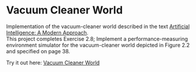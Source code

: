 # Vacuum Cleaner World


Implementation of the vacuum-cleaner world described in the text 
[Artificial Intelligence: A Modern Approach](https://en.wikipedia.org/wiki/Artificial_Intelligence:_A_Modern_Approach).  
This project completes Exercise 2.8; Implement a performance-measuring environment simulator for the vacuum-cleaner world depicted in Figure 2.2 and specified on page 38.  



Try it out here: [Vacuum Cleaner World](https://jconallen.github.io/vacuum-cleaner/)